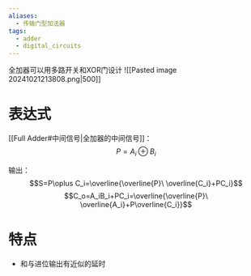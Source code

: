 ```yaml
---
aliases:
  - 传输门型加法器
tags:
  - adder
  - digital_circuits
---
```

全加器可以用多路开关和XOR门设计
![[Pasted image 20241021213808.png|500]]
# 表达式
[[Full Adder#中间信号|全加器的中间信号]]：
$$P=A_i \oplus B_i$$

输出：
$$S=P\oplus C_i=\overline{\overline{P}\ \overline{C_i}+PC_i}$$
$$C_o=A_iB_i+PC_i=\overline{\overline{P}\ \overline{A_i}+P\overline{C_i}}$$

# 特点
- 和与进位输出有近似的延时